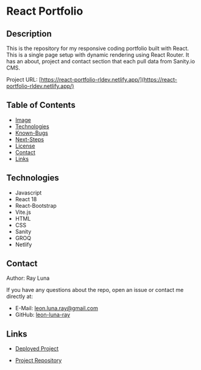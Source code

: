 
# React Portfolio

## Description

This is the repository for my responsive coding portfolio built with React. This is a single page setup with dynamic rendering using React Router. It has an about, project and contact section that each pull data from Sanity.io CMS.

Project URL: [https://react-portfolio-rldev.netlify.app/](https://react-portfolio-rldev.netlify.app/) 

## Table of Contents

* [Image](#image)
* [Technologies](#technologies)
* [Known-Bugs](#known-bugs)
* [Next-Steps](#next-steps)
* [License](#license)
* [Contact](#contact)
* [Links](#links)


## Technologies

* Javascript
* React 18
* React-Bootstrap
* Vite.js
* HTML
* CSS
* Sanity
* GROQ
* Netlify


## Contact

Author: Ray Luna 

If you have any questions about the repo, open an issue or contact me directly at:
- E-Mail: leon.luna.ray@gmail.com
- GitHub: [leon-luna-ray](https://github.com/leon-luna-ray)

## Links

- [Deployed Project](https://leon-luna-ray.github.io/react-portfolio/#/) 

- [Project Repository](https://github.com/leon-luna-ray/react-portfolio)

  